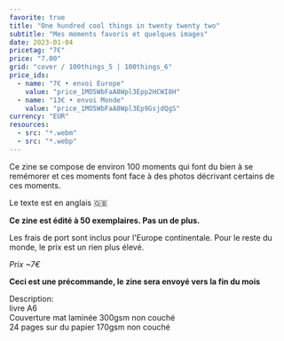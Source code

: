 ```yaml
---
favorite: true
title: "One hundred cool things in twenty twenty two"
subtitle: "Mes moments favoris et quelques images"
date: 2023-01-04
pricetag: "7€"
price: "7.00"
grid: "cover / 100things_5 | 100things_6"
price_ids:
  - name: "7€ • envoi Europe"
    value: "price_1MO5WbFaA8Wpl3Epp2HCWI8H"
  - name: "13€ • envoi Monde"
    value: "price_1MO5WbFaA8Wpl3Ep9GsjdQgS"
currency: "EUR"
resources:
  - src: "*.webm"
  - src: "*.webp"
---
```


Ce zine se compose de environ 100 moments qui font du bien à se remémorer et ces moments font face à des photos décrivant certains de ces moments.

Le texte est en anglais 🇬🇧

**Ce zine est édité à 50 exemplaires. Pas un de plus.**

Les frais de port sont inclus pour l'Europe continentale.
Pour le reste du monde, le prix est un rien plus élevé.

*Prix ~7€* 

**Ceci est une précommande, le zine sera envoyé vers la fin du mois**

<div class="text-sm">
Description: <br/> 
livre A6 <br/> 
Couverture mat laminée 300gsm non couché <br/> 
24 pages sur du papier 170gsm non couché
</div>

